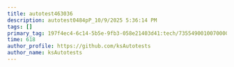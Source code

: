 ```yaml
---
title: autotest463036
description: autotest0484pP_10/9/2025 5:36:14 PM
tags: []
primary_tag: 197f4ec4-6c14-5b5e-9fb3-058e21403d41:tech/73554900100700000996/67838200100800006287
time: 618
author_profile: https://github.com/ksAutotests
author_name: ksAutotests
---
```

